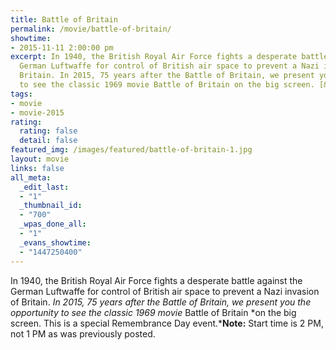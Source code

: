 ```yaml
---
title: Battle of Britain
permalink: /movie/battle-of-britain/
showtime:
- 2015-11-11 2:00:00 pm
excerpt: In 1940, the British Royal Air Force fights a desperate battle against the
  German Luftwaffe for control of British air space to prevent a Nazi invasion of
  Britain. In 2015, 75 years after the Battle of Britain, we present you the opportunity
  to see the classic 1969 movie Battle of Britain on the big screen. [&hellip;]
tags:
- movie
- movie-2015
rating:
  rating: false
  detail: false
featured_img: /images/featured/battle-of-britain-1.jpg
layout: movie
links: false
all_meta:
  _edit_last:
  - "1"
  _thumbnail_id:
  - "700"
  _wpas_done_all:
  - "1"
  _evans_showtime:
  - "1447250400"
---
```


In 1940, the British Royal Air Force fights a desperate battle against the German Luftwaffe for control of British air space to prevent a Nazi invasion of Britain. *In 2015, 75 years after the Battle of Britain, we present you the opportunity to see the classic 1969 movie* Battle of Britain *on the big screen. This is a special Remembrance Day event.***Note:** Start time is 2 PM, not 1 PM as was previously posted.